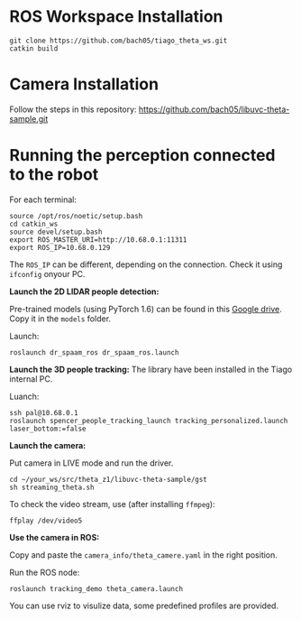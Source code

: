 # ROS Workspace Installation

```
git clone https://github.com/bach05/tiago_theta_ws.git
catkin build
```
# Camera Installation

Follow the steps in this repository: https://github.com/bach05/libuvc-theta-sample.git 

# Running the perception connected to the robot

For each terminal:
```
source /opt/ros/noetic/setup.bash
cd catkin_ws
source devel/setup.bash
export ROS_MASTER_URI=http://10.68.0.1:11311
export ROS_IP=10.68.0.129
```
The `ROS_IP` can be different, depending on the connection. Check it using `ifconfig` onyour PC. 

**Launch the 2D LIDAR people detection:**

Pre-trained models (using PyTorch 1.6) can be found in this [Google drive](https://drive.google.com/drive/folders/1Wl2nC8lJ6s9NI1xtWwmxeAUnuxDiiM4W?usp=sharing). Copy it in the `models` folder. 

Launch:
```
roslaunch dr_spaam_ros dr_spaam_ros.launch
```

**Launch the 3D people tracking:**
The library have been installed in the Tiago internal PC. 

Luanch: 
```
ssh pal@10.68.0.1
roslaunch spencer_people_tracking_launch tracking_personalized.launch laser_bottom:=false
```

**Launch the camera:**

Put camera in LIVE mode and run the driver.
```
cd ~/your_ws/src/theta_z1/libuvc-theta-sample/gst
sh streaming_theta.sh
```
To check the video stream, use (after installing `ffmpeg`): 
```
ffplay /dev/video5
```
**Use the camera in ROS:**

Copy and paste the `camera_info/theta_camere.yaml` in the right position. 

Run the ROS node:
```
roslaunch tracking_demo theta_camera.launch 
```

You can use rviz to visulize data, some predefined profiles are provided. 
